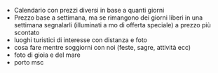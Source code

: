 - Calendario con prezzi diversi in base a quanti giorni
- Prezzo base a settimana, ma se rimangono dei giorni liberi in una settimana segnalarli (illuminati a mo di offerta speciale) a prezzo più scontato
- luoghi turistici di interesse con distanza e foto
- cosa fare mentre soggiorni con noi (feste, sagre, attività ecc)
- foto di gioia e del mare
- porto msc